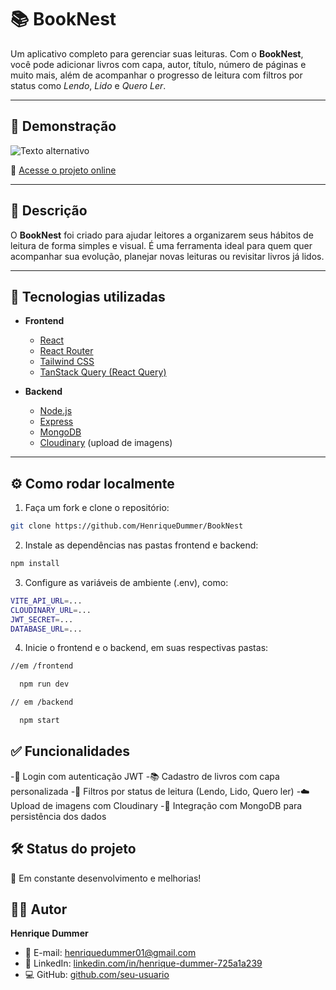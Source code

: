 # 📚 BookNest

Um aplicativo completo para gerenciar suas leituras. Com o **BookNest**, você pode adicionar livros com capa, autor, título, número de páginas e muito mais, além de acompanhar o progresso de leitura com filtros por status como *Lendo*, *Lido* e *Quero Ler*.

---

## 🚀 Demonstração

![Texto alternativo](https://i.imgur.com/Csxt2Dk.png)

🔗 [Acesse o projeto online](https://book-nest-topaz.vercel.app)

---

## 🧠 Descrição

O **BookNest** foi criado para ajudar leitores a organizarem seus hábitos de leitura de forma simples e visual. É uma ferramenta ideal para quem quer acompanhar sua evolução, planejar novas leituras ou revisitar livros já lidos.

---

## 🔧 Tecnologias utilizadas

- **Frontend**
  - [React](https://react.dev/)
  - [React Router](https://reactrouter.com/)
  - [Tailwind CSS](https://tailwindcss.com/)
  - [TanStack Query (React Query)](https://tanstack.com/query)

- **Backend**
  - [Node.js](https://nodejs.org/)
  - [Express](https://expressjs.com/)
  - [MongoDB](https://www.mongodb.com/)
  - [Cloudinary](https://cloudinary.com/) (upload de imagens)

---

## ⚙️ Como rodar localmente

1. Faça um fork e clone o repositório:

```bash
git clone https://github.com/HenriqueDummer/BookNest
```

2. Instale as dependências nas pastas frontend e backend:

```bash
npm install
```

3. Configure as variáveis de ambiente (.env), como:

```bash
VITE_API_URL=...
CLOUDINARY_URL=...
JWT_SECRET=...
DATABASE_URL=...
```

4. Inicie o frontend e o backend, em suas respectivas pastas:

```bash
//em /frontend

  npm run dev

// em /backend

  npm start
```

## ✅ Funcionalidades

-🔐 Login com autenticação JWT
-📚 Cadastro de livros com capa personalizada
-🎯 Filtros por status de leitura (Lendo, Lido, Quero ler)
-☁️ Upload de imagens com Cloudinary
-🔄 Integração com MongoDB para persistência dos dados

## 🛠️ Status do projeto

🚧 Em constante desenvolvimento e melhorias!

## 👨‍💻 Autor

**Henrique Dummer**

- 📧 E-mail: [henriquedummer01@gmail.com](mailto:henriquedummer01@gmail.com)
- 💼 LinkedIn: [linkedin.com/in/henrique-dummer-725a1a239](https://www.linkedin.com/in/henrique-dummer-725a1a239/)
- 💻 GitHub: [github.com/seu-usuario](https://github.com/seu-usuario)

